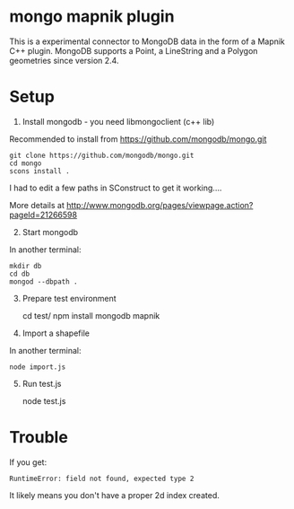 # mongo mapnik plugin

This is a experimental connector to MongoDB data in the form of a Mapnik C++ plugin.
MongoDB supports a Point, a LineString and a Polygon geometries since version 2.4.

# Setup

1) Install mongodb - you need libmongoclient (c++ lib)

Recommended to install from https://github.com/mongodb/mongo.git

    git clone https://github.com/mongodb/mongo.git
    cd mongo
    scons install .

I had to edit a few paths in SConstruct to get it working....

More details at http://www.mongodb.org/pages/viewpage.action?pageId=21266598

2) Start mongodb

In another terminal:

    mkdir db
    cd db
    mongod --dbpath .

3) Prepare test environment

    cd test/
    npm install mongodb mapnik

4) Import a shapefile

In another terminal:

    node import.js

5) Run test.js

    node test.js


# Trouble

If you get:

    RuntimeError: field not found, expected type 2

It likely means you don't have a proper 2d index created.
